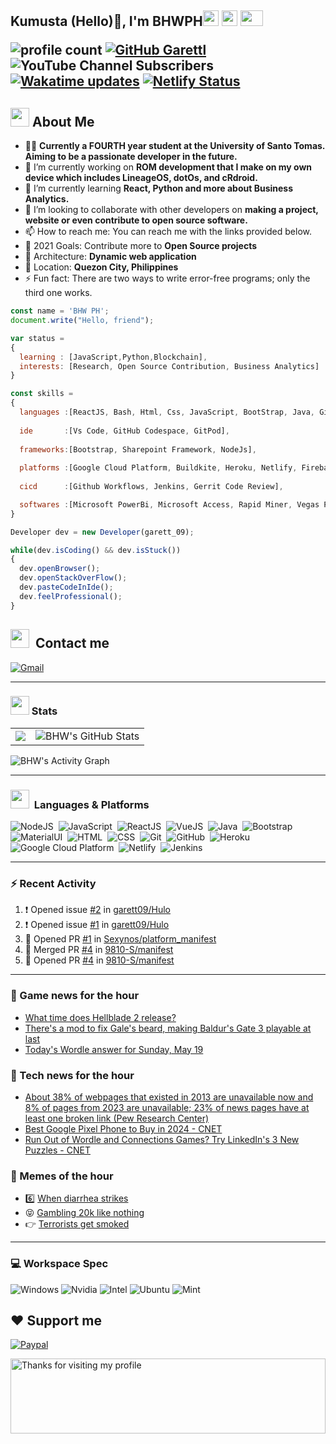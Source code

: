 <h2> Kumusta (Hello)🙏, I'm BHWPH<img src="https://cultofthepartyparrot.com/parrots/hd/githubparrot.gif" width="25" height="25"/>
    <img src="https://cultofthepartyparrot.com/flags/hd/iranparrot.gif" width="25" height="25"/>
    <img src="https://cultofthepartyparrot.com/parrots/asyncparrot.gif" width="36" height="25"/>
 

![profile count](https://komarev.com/ghpvc/?username=bhwwph&color=red) 
[![GitHub Garettl](https://img.shields.io/github/followers/garett09?label=follow&style=social)](https://github.com/bhwph) 
![YouTube Channel Subscribers](https://img.shields.io/youtube/channel/subscribers/UChAoCAh1jVTaMz0Sc61X5Xw?style=social) 
[![Wakatime updates](https://github.com/garett09/garett09/actions/workflows/update-commits.yml/badge.svg?branch=main)](https://github.com/garett09/garett09/actions/workflows/update-commits.yml) 
[![Netlify Status](https://api.netlify.com/api/v1/badges/62999bf4-98d2-4882-a325-da266023bf2b/deploy-status)](https://app.netlify.com/sites/cocky-mccarthy-7a67fb/deploys)
&nbsp;


    
## <img src="https://media.giphy.com/media/fTsZNbPQxJWtor2LXE/giphy.gif"  width="30">&nbsp;About Me
-   👩‍💻  **Currently a FOURTH year student at the University of Santo Tomas. Aiming to be a passionate developer in the future.**
-   🔭  I’m currently working on  **ROM development that I make on my own device which includes LineageOS, dotOs, and cRdroid.**
-   🌱  I’m currently learning **React, Python and more about Business Analytics.**
-   👯  I’m looking to collaborate with other developers on **making a project, website or even contribute to open source software.**
-   📫  How to reach me: You can reach me with the links provided below. 
-   🥅  2021 Goals: Contribute more to **Open Source projects**
-   👷  Architecture: **Dynamic web application**
-   📍   Location: **Quezon City, Philippines** 
-   ⚡  Fun fact: There are two ways to write error-free programs; only the third one works.

```javascript
const name = 'BHW PH';
document.write("Hello, friend");

var status = 
{ 
  learning : [JavaScript,Python,Blockchain],
  interests: [Research, Open Source Contribution, Business Analytics]
}

const skills = 
{
  languages :[ReactJS, Bash, Html, Css, JavaScript, BootStrap, Java, Git, Markdown, VueJS, Material Ui],
  
  ide       :[Vs Code, GitHub Codespace, GitPod],
  
  frameworks:[Bootstrap, Sharepoint Framework, NodeJs],
  
  platforms :[Google Cloud Platform, Buildkite, Heroku, Netlify, Firebase, Cloudflare],
  
  cicd      :[Github Workflows, Jenkins, Gerrit Code Review],

  softwares :[Microsoft PowerBi, Microsoft Access, Rapid Miner, Vegas Pro]
}

Developer dev = new Developer(garett_09);

while(dev.isCoding() && dev.isStuck())  
{
  dev.openBrowser();
  dev.openStackOverFlow();
  dev.pasteCodeInIde();
  dev.feelProfessional();
}
```

## <img src="https://media.giphy.com/media/c5vDr1rkcbcrBwG9SX/giphy.gif" width="30">&nbsp; Contact me

<a href="mailto:mail@bhwpartylist.com"><img alt="Gmail" src="https://img.shields.io/badge/Gmail-D14836?style=for-the-badge&logo=gmail&logoColor=white" /></a> &nbsp;

---
    
    
### <img src="https://media.giphy.com/media/l378c04F2fjeZ7vH2/giphy.gif" width="30">&nbsp;Stats
<table>
<tr>
<td>
<img align="center" src="https://github-readme-streak-stats.herokuapp.com/?user=garett09&theme=buefy-dark&date_format=M%20j%5B%2C%20Y%5D](http://github-readme-streak-stats.herokuapp.com?user=bhwph&theme=highcontrast&border_radius=4.8&date_format=M%20j%5B%2C%20Y%5D](http://github-readme-streak-stats.herokuapp.com?user=bhwph&theme=bear&border_radius=4.8&date_format=M%20j%5B%2C%20Y%5D" />
</td>
<td>
<img align="center" src="https://github-readme-stats.vercel.app/api/top-langs/?username=bhwph&langs_count=10&layout=compact&theme=material-palenight&hide=html,Tcl" alt="BHW's GitHub Stats" />
</td>
</tr>
</table>
    

![BHW's Activity Graph](https://activity-graph.herokuapp.com/graph?username=bhwph&bg_color=1d1f21&color=ffffff&line=ffed00&point=ffffff&area=true&count_private=true&)
    
---

###  <img src="https://media.giphy.com/media/WUlplcMpOCEmTGBtBW/giphy.gif" width="30"> &nbsp;Languages & Platforms

![NodeJS](https://img.shields.io/badge/Node.js-43853D?style=for-the-badge&logo=node.js&logoColor=white)&nbsp;
![JavaScript](https://img.shields.io/badge/JavaScript-F7DF1E?style=for-the-badge&logo=javascript&logoColor=black)&nbsp;
![ReactJS](https://img.shields.io/badge/React.js-20232A?style=for-the-badge&logo=react&logoColor=61DAFB)&nbsp;
![VueJS](https://img.shields.io/badge/Vue.js-35495E?style=for-the-badge&logo=vuedotjs&logoColor=4FC08D)&nbsp;
![Java](https://img.shields.io/badge/Java-ED8B00?style=for-the-badge&logo=java&logoColor=white)&nbsp;
![Bootstrap](https://img.shields.io/badge/Bootstrap-563D7C?style=for-the-badge&logo=bootstrap&logoColor=white)&nbsp;
![MaterialUI](https://img.shields.io/badge/Material--UI-0081CB?style=for-the-badge&logo=material-ui&logoColor=white)&nbsp;
![HTML](https://img.shields.io/badge/HTML-E34F26?style=for-the-badge&logo=html5&logoColor=white)&nbsp;
![CSS](https://img.shields.io/badge/CSS-1572B6?style=for-the-badge&logo=css&logoColor=white)&nbsp;
![Git](https://img.shields.io/badge/git-%23F05033.svg?style=for-the-badge&logo=git&logoColor=white)&nbsp;
![GitHub](https://img.shields.io/badge/GitHub-100000?style=for-the-badge&logo=github&logoColor=white)&nbsp;
![Heroku](https://img.shields.io/badge/Heroku-430098?style=for-the-badge&logo=heroku&logoColor=white)&nbsp;
![Google Cloud Platform](https://img.shields.io/badge/Google_Cloud-4285F4?style=for-the-badge&logo=google-cloud&logoColor=white)&nbsp;
![Netlify](https://img.shields.io/badge/Netlify-00C7B7?style=for-the-badge&logo=netlify&logoColor=white)&nbsp;
![Jenkins](https://img.shields.io/badge/Jenkins-D24939?style=for-the-badge&logo=Jenkins&logoColor=white)&nbsp;
    	

---


### :zap: Recent Activity

<!--START_SECTION:activity-->
1. ❗️ Opened issue [#2](https://github.com/garett09/Hulo/issues/2) in [garett09/Hulo](https://github.com/garett09/Hulo)
2. ❗️ Opened issue [#1](https://github.com/garett09/Hulo/issues/1) in [garett09/Hulo](https://github.com/garett09/Hulo)
3. 💪 Opened PR [#1](https://github.com/Sexynos/platform_manifest/pull/1) in [Sexynos/platform_manifest](https://github.com/Sexynos/platform_manifest)
4. 🎉 Merged PR [#4](https://github.com/9810-S/manifest/pull/4) in [9810-S/manifest](https://github.com/9810-S/manifest)
5. 💪 Opened PR [#4](https://github.com/9810-S/manifest/pull/4) in [9810-S/manifest](https://github.com/9810-S/manifest)
<!--END_SECTION:activity-->

---

### 📣 Game news for the hour

<!-- GAME:START -->
 - [What time does Hellblade 2 release?](https://www.polygon.com/guides/24159102/hellblade-2-senuas-saga-release-time-date)
 - [There&#39;s a mod to fix Gale&#39;s beard, making Baldur&#39;s Gate 3 playable at last](https://www.pcgamer.com/games/rpg/theres-a-mod-to-fix-gales-beard-making-baldurs-gate-3-playable-at-last)
 - [Today&#39;s Wordle answer for Sunday, May 19](https://www.pcgamer.com/games/puzzle/wordle-answer-today-may-19-2024)<!-- GAME:END -->

### 📣 Tech news for the hour

<!-- TECH:START -->
 - [About 38% of webpages that existed in 2013 are unavailable now and 8% of pages from 2023 are unavailable; 23% of news pages have at least one broken link &lpar;Pew Research Center&rpar;](http://www.techmeme.com/240519/p6#a240519p6)
 - [Best Google Pixel Phone to Buy in 2024     - CNET](https://www.cnet.com/tech/mobile/best-google-pixel-phone/#ftag=CAD590a51e)
 - [Run Out of Wordle and Connections Games? Try LinkedIn&#39;s 3 New Puzzles     - CNET](https://www.cnet.com/tech/services-and-software/run-out-of-wordle-and-connections-games-try-linkedins-three-new-puzzles/#ftag=CAD590a51e)<!-- TECH:END -->

### 📣 Memes of the hour

<!-- MEMES:START -->
 - 6️⃣ [When diarrhea strikes](http://9gag.com/gag/aW40oQA)
 - 😝 [Gambling 20k like nothing](http://9gag.com/gag/awyb15B)
 - 👉 [Terrorists get smoked](http://9gag.com/gag/a9yM2VW)<!-- MEMES:END -->

--- 



### 💻 Workspace Spec

![Windows](https://img.shields.io/badge/Windows-11-0078D6?style=for-the-badge&logo=windows&logoColor=white)
![Nvidia](https://img.shields.io/badge/NVIDIA-RTX4090TI-76B900?style=for-the-badge&logo=nvidia&logoColor=white)
![Intel](https://img.shields.io/badge/Intel-Core_i7_13th-0071C5?style=for-the-badge&logo=intel&logoColor=white)
![Ubuntu](https://img.shields.io/badge/Ubuntu-E95420?style=for-the-badge&logo=ubuntu&logoColor=white)
![Mint](https://img.shields.io/badge/Linux_Mint-87CF3E?style=for-the-badge&logo=linux-mint&logoColor=white)


## ❤ Support me
[![Paypal](https://img.shields.io/badge/PayPal-garett_09?style=for-the-badge&logo=paypal&logoColor=white)](https://paypal.me/garett_09)

<img height="120" alt="Thanks for visiting my profile" width="100%" src="https://github.com/dibyendu415/dibyendu415/blob/master/marquee.svg" />
